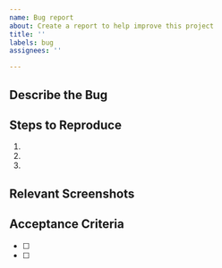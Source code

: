 ```yaml
---
name: Bug report
about: Create a report to help improve this project
title: ''
labels: bug
assignees: ''

---
```


## Describe the Bug

<!-- A clear and concise description of what the issue is. -->

## Steps to Reproduce

<!-- Tell us how to reproduce the issue (include any useful information). -->

1.
2.
3.

## Relevant Screenshots

<!-- Include screenshots if applicable. -->

## Acceptance Criteria

<!-- Each bug issue contains acceptance criteria of how it will be known when the problem(s) are fixed. -->

- [ ] 
- [ ] 